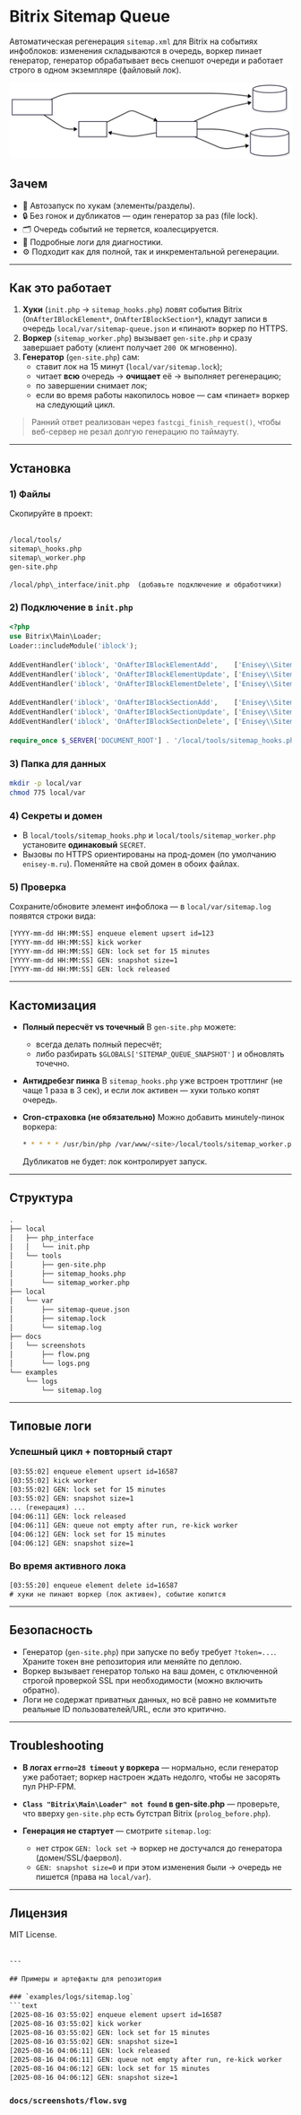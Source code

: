 
# Bitrix Sitemap Queue

Автоматическая регенерация `sitemap.xml` для Bitrix на событиях инфоблоков: изменения складываются в очередь, воркер пинает генератор, генератор обрабатывает весь снепшот очереди и работает строго в одном экземпляре (файловый лок).

![diagram](docs/screenshots/flow.svg)

## Зачем
- 🔄 Автозапуск по хукам (элементы/разделы).
- 🔒 Без гонок и дубликатов — один генератор за раз (file lock).
- 🗂 Очередь событий не теряется, коалесцируется.
- 📜 Подробные логи для диагностики.
- ⚙️ Подходит как для полной, так и инкрементальной регенерации.

---

## Как это работает

1. **Хуки** (`init.php` → `sitemap_hooks.php`) ловят события Bitrix (`OnAfterIBlockElement*`, `OnAfterIBlockSection*`), кладут записи в очередь `local/var/sitemap-queue.json` и «пинают» воркер по HTTPS.
2. **Воркер** (`sitemap_worker.php`) вызывает `gen-site.php` и сразу завершает работу (клиент получает `200 OK` мгновенно).
3. **Генератор** (`gen-site.php`) сам:
   - ставит лок на 15 минут (`local/var/sitemap.lock`);
   - читает **всю** очередь → **очищает** её → выполняет регенерацию;
   - по завершении снимает лок;
   - если во время работы накопилось новое — сам «пинает» воркер на следующий цикл.

> Ранний ответ реализован через `fastcgi_finish_request()`, чтобы веб-сервер не резал долгую генерацию по таймауту.

---

## Установка

### 1) Файлы
Скопируйте в проект:

```

/local/tools/
sitemap\_hooks.php
sitemap\_worker.php
gen-site.php

/local/php\_interface/init.php  (добавьте подключение и обработчики)

````

### 2) Подключение в `init.php`

```php
<?php
use Bitrix\Main\Loader;
Loader::includeModule('iblock');

AddEventHandler('iblock', 'OnAfterIBlockElementAdd',    ['Enisey\\Sitemap\\Hooks','onElementChange']);
AddEventHandler('iblock', 'OnAfterIBlockElementUpdate', ['Enisey\\Sitemap\\Hooks','onElementChange']);
AddEventHandler('iblock', 'OnAfterIBlockElementDelete', ['Enisey\\Sitemap\\Hooks','onElementDelete']);

AddEventHandler('iblock', 'OnAfterIBlockSectionAdd',    ['Enisey\\Sitemap\\Hooks','onSectionChange']);
AddEventHandler('iblock', 'OnAfterIBlockSectionUpdate', ['Enisey\\Sitemap\\Hooks','onSectionChange']);
AddEventHandler('iblock', 'OnAfterIBlockSectionDelete', ['Enisey\\Sitemap\\Hooks','onSectionDelete']);

require_once $_SERVER['DOCUMENT_ROOT'] . '/local/tools/sitemap_hooks.php';
````

### 3) Папка для данных

```bash
mkdir -p local/var
chmod 775 local/var
```

### 4) Секреты и домен

* В `local/tools/sitemap_hooks.php` и `local/tools/sitemap_worker.php` установите **одинаковый** `SECRET`.
* Вызовы по HTTPS ориентированы на прод-домен (по умолчанию `enisey-m.ru`). Поменяйте на свой домен в обоих файлах.

### 5) Проверка

Сохраните/обновите элемент инфоблока — в `local/var/sitemap.log` появятся строки вида:

```
[YYYY-mm-dd HH:MM:SS] enqueue element upsert id=123
[YYYY-mm-dd HH:MM:SS] kick worker
[YYYY-mm-dd HH:MM:SS] GEN: lock set for 15 minutes
[YYYY-mm-dd HH:MM:SS] GEN: snapshot size=1
[YYYY-mm-dd HH:MM:SS] GEN: lock released
```

---

## Кастомизация

* **Полный пересчёт vs точечный**
  В `gen-site.php` можете:

    * всегда делать полный пересчёт;
    * либо разбирать `$GLOBALS['SITEMAP_QUEUE_SNAPSHOT']` и обновлять точечно.

* **Антидребезг пинка**
  В `sitemap_hooks.php` уже встроен троттлинг (не чаще 1 раза в 3 сек), и если лок активен — хуки только копят очередь.

* **Cron-страховка (не обязательно)**
  Можно добавить минutely-пинок воркера:

  ```bash
  * * * * * /usr/bin/php /var/www/<site>/local/tools/sitemap_worker.php > /dev/null 2>&1
  ```

  Дубликатов не будет: лок контролирует запуск.

---

## Структура

```
.
├── local
│   ├── php_interface
│   │   └── init.php
│   └── tools
│       ├── gen-site.php
│       ├── sitemap_hooks.php
│       └── sitemap_worker.php
├── local
│   └── var
│       ├── sitemap-queue.json
│       ├── sitemap.lock
│       └── sitemap.log
├── docs
│   └── screenshots
│       ├── flow.png
│       └── logs.png
└── examples
    └── logs
        └── sitemap.log
```

---

## Типовые логи

### Успешный цикл + повторный старт

```
[03:55:02] enqueue element upsert id=16587
[03:55:02] kick worker
[03:55:02] GEN: lock set for 15 minutes
[03:55:02] GEN: snapshot size=1
... (генерация) ...
[04:06:11] GEN: lock released
[04:06:11] GEN: queue not empty after run, re-kick worker
[04:06:12] GEN: lock set for 15 minutes
[04:06:12] GEN: snapshot size=1
```

### Во время активного лока

```
[03:55:20] enqueue element delete id=16587
# хуки не пинают воркер (лок активен), событие копится
```

---

## Безопасность

* Генератор (`gen-site.php`) при запуске по вебу требует `?token=...`. Храните токен вне репозитория или меняйте по деплою.
* Воркер вызывает генератор только на ваш домен, с отключенной строгой проверкой SSL при необходимости (можно включить обратно).
* Логи не содержат приватных данных, но всё равно не коммитьте реальные ID пользователей/URL, если это критично.

---

## Troubleshooting

* **В логах `errno=28 timeout` у воркера** — нормально, если генератор уже работает; воркер настроен ждать недолго, чтобы не засорять пул PHP-FPM.
* **`Class "Bitrix\Main\Loader" not found` в gen-site.php** — проверьте, что вверху `gen-site.php` есть бутстрап Bitrix (`prolog_before.php`).
* **Генерация не стартует** — смотрите `sitemap.log`:

    * нет строк `GEN: lock set` → воркер не достучался до генератора (домен/SSL/фаервол).
    * `GEN: snapshot size=0` и при этом изменения были → очередь не пишется (права на `local/var`).

---

## Лицензия

MIT License.

````

---

## Примеры и артефакты для репозитория

### `examples/logs/sitemap.log`
```text
[2025-08-16 03:55:02] enqueue element upsert id=16587
[2025-08-16 03:55:02] kick worker
[2025-08-16 03:55:02] GEN: lock set for 15 minutes
[2025-08-16 03:55:02] GEN: snapshot size=1
[2025-08-16 04:06:11] GEN: lock released
[2025-08-16 04:06:11] GEN: queue not empty after run, re-kick worker
[2025-08-16 04:06:12] GEN: lock set for 15 minutes
[2025-08-16 04:06:12] GEN: snapshot size=1
````

### `docs/screenshots/flow.svg`